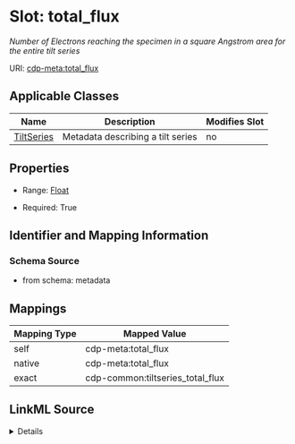 

# Slot: total_flux


_Number of Electrons reaching the specimen in a square Angstrom area for the entire tilt series_



URI: [cdp-meta:total_flux](metadatatotal_flux)



<!-- no inheritance hierarchy -->





## Applicable Classes

| Name | Description | Modifies Slot |
| --- | --- | --- |
| [TiltSeries](TiltSeries.md) | Metadata describing a tilt series |  no  |







## Properties

* Range: [Float](Float.md)

* Required: True





## Identifier and Mapping Information







### Schema Source


* from schema: metadata




## Mappings

| Mapping Type | Mapped Value |
| ---  | ---  |
| self | cdp-meta:total_flux |
| native | cdp-meta:total_flux |
| exact | cdp-common:tiltseries_total_flux |




## LinkML Source

<details>
```yaml
name: total_flux
description: Number of Electrons reaching the specimen in a square Angstrom area for
  the entire tilt series
from_schema: metadata
exact_mappings:
- cdp-common:tiltseries_total_flux
rank: 1000
alias: total_flux
owner: TiltSeries
domain_of:
- TiltSeries
range: float
required: true
inlined: true
inlined_as_list: true

```
</details>